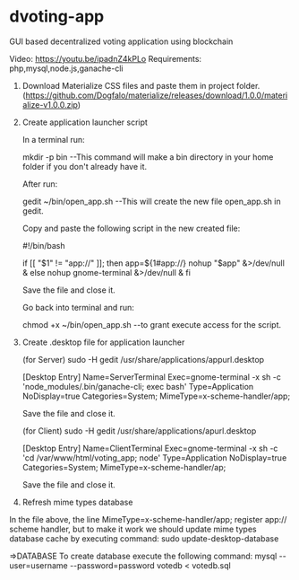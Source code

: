 # dvoting-app
GUI based decentralized voting application using blockchain

Video: https://youtu.be/ipadnZ4kPLo
Requirements: php,mysql,node.js,ganache-cli

1. Download Materialize CSS files and paste them in project folder. (https://github.com/Dogfalo/materialize/releases/download/1.0.0/materialize-v1.0.0.zip)
2. Create application launcher script

    In a terminal run:

    mkdir -p bin  --This command will make a bin directory in your home folder if you don't already have it.

    After run:

    gedit ~/bin/open_app.sh  --This will create the new file open_app.sh in gedit.

    Copy and paste the following script in the new created file:

    #!/bin/bash

    if [[ "$1" != "app://" ]]; then 
        app=${1#app://}
        nohup "$app" &>/dev/null &
    else 
        nohup gnome-terminal &>/dev/null &
    fi

    Save the file and close it.

    Go back into terminal and run:

    chmod +x ~/bin/open_app.sh  --to grant execute access for the script.

3. Create .desktop file for application launcher

    (for Server)
    sudo -H gedit /usr/share/applications/appurl.desktop
    
    [Desktop Entry]
    Name=ServerTerminal
    Exec=gnome-terminal -x sh -c 'node_modules/.bin/ganache-cli; exec bash'
    Type=Application
    NoDisplay=true
    Categories=System;
    MimeType=x-scheme-handler/app;

    Save the file and close it.
    
    (for Client)
    sudo -H gedit /usr/share/applications/apurl.desktop
    
    [Desktop Entry]
    Name=ClientTerminal
    Exec=gnome-terminal -x sh -c 'cd /var/www/html/voting_app; node'
    Type=Application
    NoDisplay=true
    Categories=System;
    MimeType=x-scheme-handler/ap;
    
    Save the file and close it.
    
4. Refresh mime types database

In the file above, the line MimeType=x-scheme-handler/app; register app:// scheme handler, but to make it work we should update mime types database cache by executing command:
    sudo update-desktop-database 

=>DATABASE
    To create database execute the following command:
    mysql --user=username --password=password votedb < votedb.sql
